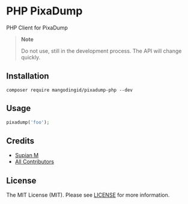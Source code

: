 # PHP PixaDump

PHP Client for PixaDump

> **Note**
>
> Do not use, still in the development process. The API will change quickly.

## Installation

```shell
composer require mangodingid/pixadump-php --dev
```

## Usage

```php
pixadump('foo');
```

## Credits

- [Supian M](https://github.com/SupianIDz)
- [All Contributors](https://github.com/MangodingID/PixaDumpPHP/graphs/contributors)

## License

The MIT License (MIT). Please see [LICENSE](LICENSE) for more information.

